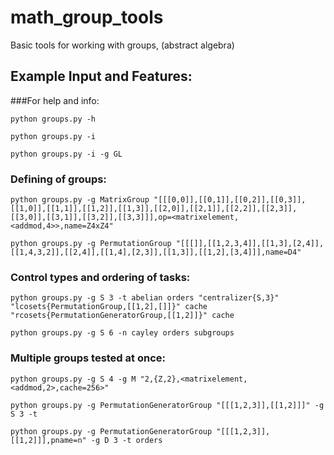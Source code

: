 # math_group_tools
Basic tools for working with groups, (abstract algebra)

## Example Input and Features:

###For help and info:

`python groups.py -h`

`python groups.py -i`

`python groups.py -i -g GL`

### Defining of groups:

`python groups.py -g MatrixGroup "[[[0,0]],[[0,1]],[[0,2]],[[0,3]],[[1,0]],[[1,1]],[[1,2]],[[1,3]],[[2,0]],[[2,1]],[[2,2]],[[2,3]],[[3,0]],[[3,1]],[[3,2]],[[3,3]]],op=<matrixelement,<addmod,4>>,name=Z4xZ4"`

`python groups.py -g PermutationGroup "[[[]],[[1,2,3,4]],[[1,3],[2,4]],[[1,4,3,2]],[[2,4]],[[1,4],[2,3]],[[1,3]],[[1,2],[3,4]]],name=D4"`

### Control types and ordering of tasks:

`python groups.py -g S 3 -t abelian orders "centralizer{S,3}" "lcosets{PermutationGroup,[[1,2],[]]}" cache "rcosets{PermutationGeneratorGroup,[[1,2]]}" cache`

`python groups.py -g S 6 -n cayley orders subgroups`

### Multiple groups tested at once:

`python groups.py -g S 4 -g M "2,{Z,2},<matrixelement,<addmod,2>,cache=256>"`

`python groups.py -g PermutationGeneratorGroup "[[[1,2,3]],[[1,2]]]" -g S 3 -t`

`python groups.py -g PermutationGeneratorGroup "[[[1,2,3]],[[1,2]]],pname=n" -g D 3 -t orders`
